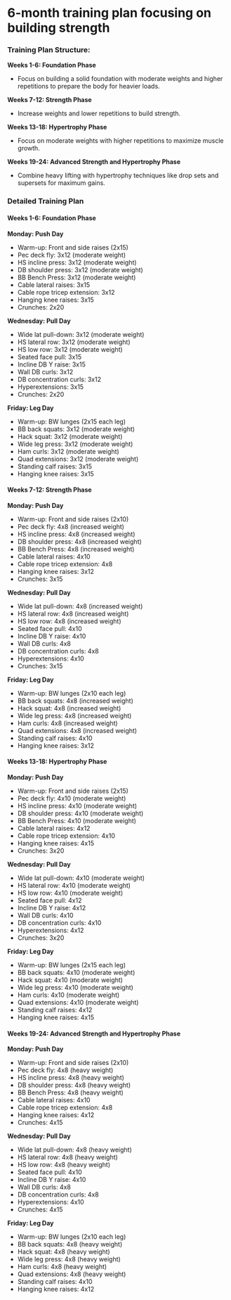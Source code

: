 # 6-month training plan focusing on building strength 

### Training Plan Structure:

**Weeks 1-6: Foundation Phase**
- Focus on building a solid foundation with moderate weights and higher repetitions to prepare the body for heavier loads.

**Weeks 7-12: Strength Phase**
- Increase weights and lower repetitions to build strength.

**Weeks 13-18: Hypertrophy Phase**
- Focus on moderate weights with higher repetitions to maximize muscle growth.

**Weeks 19-24: Advanced Strength and Hypertrophy Phase**
- Combine heavy lifting with hypertrophy techniques like drop sets and supersets for maximum gains.

### Detailed Training Plan

#### Weeks 1-6: Foundation Phase
**Monday: Push Day**
- Warm-up: Front and side raises (2x15)
- Pec deck fly: 3x12 (moderate weight)
- HS incline press: 3x12 (moderate weight)
- DB shoulder press: 3x12 (moderate weight)
- BB Bench Press: 3x12 (moderate weight)
- Cable lateral raises: 3x15
- Cable rope tricep extension: 3x12
- Hanging knee raises: 3x15
- Crunches: 2x20

**Wednesday: Pull Day**
- Wide lat pull-down: 3x12 (moderate weight)
- HS lateral row: 3x12 (moderate weight)
- HS low row: 3x12 (moderate weight)
- Seated face pull: 3x15
- Incline DB Y raise: 3x15
- Wall DB curls: 3x12
- DB concentration curls: 3x12
- Hyperextensions: 3x15
- Crunches: 2x20

**Friday: Leg Day**
- Warm-up: BW lunges (2x15 each leg)
- BB back squats: 3x12 (moderate weight)
- Hack squat: 3x12 (moderate weight)
- Wide leg press: 3x12 (moderate weight)
- Ham curls: 3x12 (moderate weight)
- Quad extensions: 3x12 (moderate weight)
- Standing calf raises: 3x15
- Hanging knee raises: 3x15

#### Weeks 7-12: Strength Phase
**Monday: Push Day**
- Warm-up: Front and side raises (2x10)
- Pec deck fly: 4x8 (increased weight)
- HS incline press: 4x8 (increased weight)
- DB shoulder press: 4x8 (increased weight)
- BB Bench Press: 4x8 (increased weight)
- Cable lateral raises: 4x10
- Cable rope tricep extension: 4x8
- Hanging knee raises: 3x12
- Crunches: 3x15

**Wednesday: Pull Day**
- Wide lat pull-down: 4x8 (increased weight)
- HS lateral row: 4x8 (increased weight)
- HS low row: 4x8 (increased weight)
- Seated face pull: 4x10
- Incline DB Y raise: 4x10
- Wall DB curls: 4x8
- DB concentration curls: 4x8
- Hyperextensions: 4x10
- Crunches: 3x15

**Friday: Leg Day**
- Warm-up: BW lunges (2x10 each leg)
- BB back squats: 4x8 (increased weight)
- Hack squat: 4x8 (increased weight)
- Wide leg press: 4x8 (increased weight)
- Ham curls: 4x8 (increased weight)
- Quad extensions: 4x8 (increased weight)
- Standing calf raises: 4x10
- Hanging knee raises: 3x12

#### Weeks 13-18: Hypertrophy Phase
**Monday: Push Day**
- Warm-up: Front and side raises (2x15)
- Pec deck fly: 4x10 (moderate weight)
- HS incline press: 4x10 (moderate weight)
- DB shoulder press: 4x10 (moderate weight)
- BB Bench Press: 4x10 (moderate weight)
- Cable lateral raises: 4x12
- Cable rope tricep extension: 4x10
- Hanging knee raises: 4x15
- Crunches: 3x20

**Wednesday: Pull Day**
- Wide lat pull-down: 4x10 (moderate weight)
- HS lateral row: 4x10 (moderate weight)
- HS low row: 4x10 (moderate weight)
- Seated face pull: 4x12
- Incline DB Y raise: 4x12
- Wall DB curls: 4x10
- DB concentration curls: 4x10
- Hyperextensions: 4x12
- Crunches: 3x20

**Friday: Leg Day**
- Warm-up: BW lunges (2x15 each leg)
- BB back squats: 4x10 (moderate weight)
- Hack squat: 4x10 (moderate weight)
- Wide leg press: 4x10 (moderate weight)
- Ham curls: 4x10 (moderate weight)
- Quad extensions: 4x10 (moderate weight)
- Standing calf raises: 4x12
- Hanging knee raises: 4x15

#### Weeks 19-24: Advanced Strength and Hypertrophy Phase
**Monday: Push Day**
- Warm-up: Front and side raises (2x10)
- Pec deck fly: 4x8 (heavy weight)
- HS incline press: 4x8 (heavy weight)
- DB shoulder press: 4x8 (heavy weight)
- BB Bench Press: 4x8 (heavy weight)
- Cable lateral raises: 4x10
- Cable rope tricep extension: 4x8
- Hanging knee raises: 4x12
- Crunches: 4x15

**Wednesday: Pull Day**
- Wide lat pull-down: 4x8 (heavy weight)
- HS lateral row: 4x8 (heavy weight)
- HS low row: 4x8 (heavy weight)
- Seated face pull: 4x10
- Incline DB Y raise: 4x10
- Wall DB curls: 4x8
- DB concentration curls: 4x8
- Hyperextensions: 4x10
- Crunches: 4x15

**Friday: Leg Day**
- Warm-up: BW lunges (2x10 each leg)
- BB back squats: 4x8 (heavy weight)
- Hack squat: 4x8 (heavy weight)
- Wide leg press: 4x8 (heavy weight)
- Ham curls: 4x8 (heavy weight)
- Quad extensions: 4x8 (heavy weight)
- Standing calf raises: 4x10
- Hanging knee raises: 4x12

